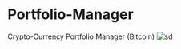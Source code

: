 # Portfolio-Manager
Crypto-Currency Portfolio Manager (Bitcoin)
![sd](https://user-images.githubusercontent.com/65547096/128666150-a4162c37-d55a-4b27-a37c-6ba17e09173f.PNG)
